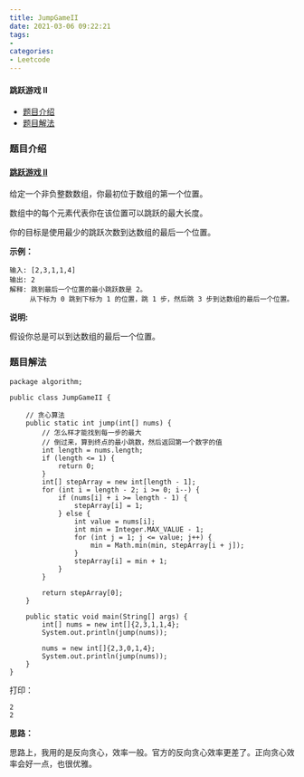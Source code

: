 ```yaml
---
title: JumpGameII
date: 2021-03-06 09:22:21
tags:
- 
categories:
- Leetcode 
---
```




#### 跳跃游戏 II

- [题目介绍](https://yangtzeshore.github.io/2021/03/06/JumpGameII/#题目介绍)
- [题目解法](https://yangtzeshore.github.io/2021/03/06/JumpGameII/#题目解法)

### 题目介绍

#### [跳跃游戏 II](https://leetcode-cn.com/problems/jump-game-ii/)

给定一个非负整数数组，你最初位于数组的第一个位置。

数组中的每个元素代表你在该位置可以跳跃的最大长度。

你的目标是使用最少的跳跃次数到达数组的最后一个位置。

**示例：**

```
输入: [2,3,1,1,4]
输出: 2
解释: 跳到最后一个位置的最小跳跃数是 2。
     从下标为 0 跳到下标为 1 的位置，跳 1 步，然后跳 3 步到达数组的最后一个位置。
```

**说明:**

假设你总是可以到达数组的最后一个位置。

### 题目解法

```
package algorithm;

public class JumpGameII {

    // 贪心算法
    public static int jump(int[] nums) {
        // 怎么样才能找到每一步的最大
        // 倒过来，算到终点的最小跳数，然后返回第一个数字的值
        int length = nums.length;
        if (length <= 1) {
            return 0;
        }
        int[] stepArray = new int[length - 1];
        for (int i = length - 2; i >= 0; i--) {
            if (nums[i] + i >= length - 1) {
                stepArray[i] = 1;
            } else {
                int value = nums[i];
                int min = Integer.MAX_VALUE - 1;
                for (int j = 1; j <= value; j++) {
                    min = Math.min(min, stepArray[i + j]);
                }
                stepArray[i] = min + 1;
            }
        }

        return stepArray[0];
    }

    public static void main(String[] args) {
        int[] nums = new int[]{2,3,1,1,4};
        System.out.println(jump(nums));

        nums = new int[]{2,3,0,1,4};
        System.out.println(jump(nums));
    }
}
```

打印：

```
2
2
```

**思路：**

思路上，我用的是反向贪心，效率一般。官方的反向贪心效率更差了。正向贪心效率会好一点，也很优雅。